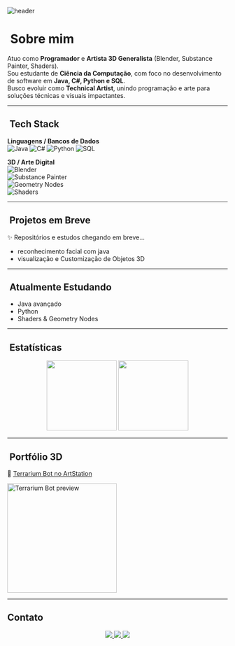 ![header](https://capsule-render.vercel.app/api?type=waving&color=0:0A66C2,100:F5792A&height=200&section=header&text=Cesar%20Augusto%20Floriani&fontSize=40&fontColor=ffffff&fontAlignY=35)

# ​ Sobre mim
Atuo como **Programador** e **Artista 3D Generalista** (Blender, Substance Painter, Shaders).  
Sou estudante de **Ciência da Computação**, com foco no desenvolvimento de software em **Java, C#, Python e SQL**.  
Busco evoluir como **Technical Artist**, unindo programação e arte para soluções técnicas e visuais impactantes.

---

## ​ Tech Stack

**Linguagens / Bancos de Dados**  
![Java](https://img.shields.io/badge/Java-ED8B00?style=for-the-badge&logo=openjdk&logoColor=white)  ![C#](https://img.shields.io/badge/C%23-239120?style=for-the-badge&logo=c-sharp&logoColor=white)  ![Python](https://img.shields.io/badge/Python-3776AB?style=for-the-badge&logo=python&logoColor=white)  ![SQL](https://img.shields.io/badge/SQL-003B57?style=for-the-badge&logo=database&logoColor=white)

**3D / Arte Digital**  
![Blender](https://img.shields.io/badge/Blender-F5792A?style=for-the-badge&logo=blender&logoColor=white)  
![Substance Painter](https://img.shields.io/badge/Substance%20Painter-FF6C37?style=for-the-badge&logo=adobe&logoColor=white)  
![Geometry Nodes](https://img.shields.io/badge/Geometry%20Nodes-0096FF?style=for-the-badge&logo=blender&logoColor=white)  
![Shaders](https://img.shields.io/badge/Shaders-1E90FF?style=for-the-badge&logo=opengl&logoColor=white)

---

## ​ Projetos em Breve
✨ Repositórios e estudos chegando em breve...
- reconhecimento facial com java
- visualização e Customização de Objetos 3D

---

## ​ Atualmente Estudando
- Java avançado  
- Python
- Shaders & Geometry Nodes

---

## ​ Estatísticas

<p align="center">
  <img src="https://github-readme-stats.vercel.app/api?username=cafcaesar&show_icons=true&theme=tokyonight" height="160"/>
  <img src="https://streak-stats.demolab.com?user=cafcaesar&theme=tokyonight&hide_border=true" height="160"/>
</p>  

---

## ​ Portfólio 3D

🔗 [Terrarium Bot no ArtStation](https://www.artstation.com/artwork/eRmKAJ)

<!-- Aqui vai a imagem de preview do ArtStation (thumbnail) -->
<a href="https://www.artstation.com/artwork/eRmKAJ">
  <img src="LINK-DA-IMAGEM-AQUI" alt="Terrarium Bot preview" width="250"/>
</a>

---

##  Contato
<p align="center">
  <a href="https://www.linkedin.com/in/cesar-augusto-floriani">
    <img src="https://img.shields.io/badge/LinkedIn-0077B5?style=for-the-badge&logo=linkedin&logoColor=white"/>
  </a>
  <a href="https://www.artstation.com/caesar_unkown">
    <img src="https://img.shields.io/badge/ArtStation-13AFF0?style=for-the-badge&logo=artstation&logoColor=white"/>
  </a>
  <a href="mailto:cafcaesar@gmail.com">
    <img src="https://img.shields.io/badge/Email-D14836?style=for-the-badge&logo=gmail&logoColor=white"/>
  </a>
</p>

